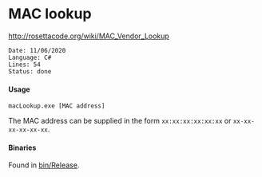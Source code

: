 # MAC lookup

http://rosettacode.org/wiki/MAC_Vendor_Lookup

```
Date: 11/06/2020
Language: C#
Lines: 54
Status: done
```

#### Usage

`macLookup.exe [MAC address]`

The MAC address can be supplied in the form `xx:xx:xx:xx:xx:xx` or `xx-xx-xx-xx-xx-xx`.

#### Binaries

Found in [bin/Release](https://www.github.com/codemicro/codeChallenges/blob/master/imageNoise/bin/Release).

